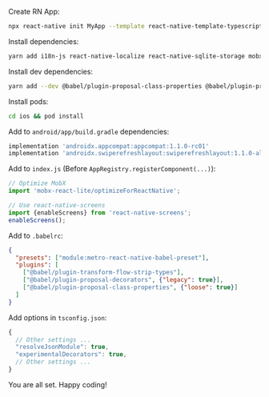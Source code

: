 Create RN App:

```bash
npx react-native init MyApp --template react-native-template-typescript
```

Install dependencies:

```bash
yarn add i18n-js react-native-localize react-native-sqlite-storage mobx mobx-react-lite react-native-svg react-navigation react-native-reanimated react-native-gesture-handler react-native-screens react-navigation-tabs
```

Install dev dependencies:
```bash
yarn add --dev @babel/plugin-proposal-class-properties @babel/plugin-proposal-decorators @types/react-native-sqlite-storage @types/i18n-js
```

Install pods:
```bash
cd ios && pod install
```

Add to `android/app/build.gradle` dependencies:
```gradle
implementation 'androidx.appcompat:appcompat:1.1.0-rc01'
implementation 'androidx.swiperefreshlayout:swiperefreshlayout:1.1.0-alpha02'
```

Add to `index.js` (Before `AppRegistry.registerComponent(...)`):
```javascript
// Optimize MobX
import 'mobx-react-lite/optimizeForReactNative';

// Use react-native-screens
import {enableScreens} from 'react-native-screens';
enableScreens();
```

Add to `.babelrc`:
```json
{
  "presets": ["module:metro-react-native-babel-preset"],
  "plugins": [
    ["@babel/plugin-transform-flow-strip-types"],
    ["@babel/plugin-proposal-decorators", {"legacy": true}],
    ["@babel/plugin-proposal-class-properties", {"loose": true}]
  ]
}
```

Add options in `tsconfig.json`:
```javascript
{
  // Other settings ...
  "resolveJsonModule": true,
  "experimentalDecorators": true,
  // Other settings ...
}
```

You are all set. Happy coding!
